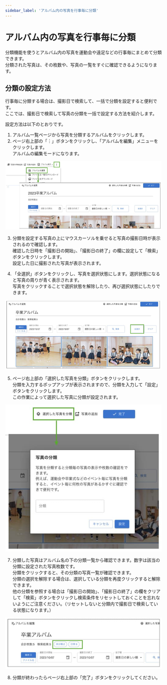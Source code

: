 ```yaml
---
sidebar_label: 'アルバム内の写真を行事毎に分類'
---
```


# アルバム内の写真を行事毎に分類
分類機能を使うとアルバム内の写真を運動会や遠足などの行事毎にまとめて分類できます。  
分類された写真は、その枚数や、写真の一覧をすぐに確認できるようになります。  

## 分類の設定方法
行事毎に分類する場合は、撮影日で検索して、一括で分類を設定すると便利です。  
ここでは、撮影日で検索して写真の分類を一括で設定する方法を紹介します。  

設定方法は以下のとおりです。

1. アルバム一覧ページから写真を分類するアルバムをクリックします。
2. ページ右上部の「︙」ボタンをクリックし、「アルバムを編集」メニューをクリックします。  
  アルバムの編集モードになります。  

  ![アルバムの編集](/img/docs/edit-album.jpg)

3. 分類を設定する写真の上にマウスカーソルを乗せると写真の撮影日時が表示されるので確認します。  
確認した日時を「撮影日の開始」、「撮影日の終了」の欄に設定して「検索」ボタンをクリックします。  
設定した日に撮影された写真が表示されます。  

4. 「全選択」ボタンをクリックし、写真を選択状態にします。選択状態になると写真の周りが青く表示されます。  
写真をクリックすることで選択状態を解除したり、再び選択状態にしたりできます。  

  ![写真の全選択](/img/docs/select-all-photos-in-album.jpg)

5. ページ右上部の「選択した写真を分類」ボタンをクリックします。  
分類を入力するポップアップが表示されますので、分類を入力して「設定」ボタンをクリックします。  
この作業によって選択した写真に分類が設定されます。

  ![分類の設定](/img/docs/add-category.jpg)


7. 分類した写真はアルバム名の下の分類一覧から確認できます。数字は該当の分類に設定された写真枚数です。  
分類をクリックすると、その分類の写真一覧が確認できます。  
分類の選択を解除する場合は、選択している分類を再度クリックすると解除できます。  
他の分類を参照する場合は「撮影日の開始」、「撮影日の終了」の欄をクリアして「検索」ボタンをクリックし検索条件をリセットしておくことを忘れないようにご注意ください。（リセットしないと分類内で撮影日で検索している状態になります。）

  ![分類一覧](/img/docs/categories.jpg)

8. 分類が終わったらページ右上部の「完了」ボタンをクリックしてください。
